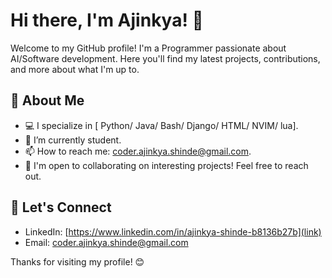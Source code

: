 <!--
**Ajinkya-Manoj-Shinde/Ajinkya-Manoj-Shinde** is a ✨ _special_ ✨ repository because its `README.md` (this file) appears on your GitHub profile.

Here are some ideas to get you started:

- 🔭 I’m currently working on ...
- 🌱 I’m currently learning ...
- 👯 I’m looking to collaborate on ...
- 🤔 I’m looking for help with ...
- 💬 Ask me about ...
- 📫 How to reach me: ...
- 😄 Pronouns: ...
- ⚡ Fun fact: ...
-->
# Hi there, I'm Ajinkya! 👋

Welcome to my GitHub profile! I'm a Programmer passionate about AI/Software development. Here you'll find my latest projects, contributions, and more about what I'm up to.

## 🚀 About Me
- 💻 I specialize in [ Python/ Java/ Bash/ Django/ HTML/ NVIM/ lua].
- 🌱 I’m currently student.
- 📫 How to reach me: coder.ajinkya.shinde@gmail.com.
- 📝 I'm open to collaborating on interesting projects! Feel free to reach out.



## 🤝 Let's Connect
- LinkedIn: [https://www.linkedin.com/in/ajinkya-shinde-b8136b27b](link)
- Email: [coder.ajinkya.shinde@gmail.com](mailto:your-email@example.com)

Thanks for visiting my profile! 😊
